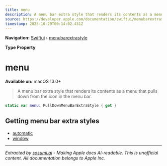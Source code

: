 ```yaml
---
title: menu
description: A menu bar extra style that renders its contents as a menu that pulls down from the icon in the menu bar.
source: https://developer.apple.com/documentation/swiftui/menubarextrastyle/menu
timestamp: 2025-10-29T00:14:02.431Z
---
```


**Navigation:** [Swiftui](/documentation/swiftui) › [menubarextrastyle](/documentation/swiftui/menubarextrastyle)

**Type Property**

# menu

**Available on:** macOS 13.0+

> A menu bar extra style that renders its contents as a menu that pulls down from the icon in the menu bar.

```swift
static var menu: PullDownMenuBarExtraStyle { get }
```

## Getting menu bar extra styles

- [automatic](/documentation/swiftui/menubarextrastyle/automatic)
- [window](/documentation/swiftui/menubarextrastyle/window)

---

*Extracted by [sosumi.ai](https://sosumi.ai) - Making Apple docs AI-readable.*
*This is unofficial content. All documentation belongs to Apple Inc.*
